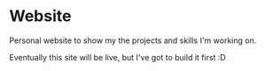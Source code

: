 # Website
Personal website to show my the projects and skills I'm working on. 

Eventually this site will be live, but I've got to build it first :D
